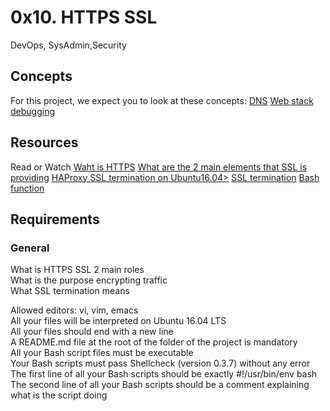 <h1>0x10. HTTPS SSL</h1>
DevOps, SysAdmin,Security
<h2>Concepts</h2>
For this project, we expect you to look at these concepts:
<a href="https://intranet.alxswe.com/concepts/12">DNS</a>
<a href="https://intranet.alxswe.com/concepts/68">Web stack debugging</a>
<h2>Resources</h2>
Read or Watch
<a href="https://www.instantssl.com/http-vs-https">Waht is HTTPS</a>
<a href="https://www.sslshopper.com/why-ssl-the-purpose-of-using-ssl-certificates.html">What are the 2 main elements that SSL is providing</a>
<a href="https://docs.ionos.com/cloud/">HAProxy SSL termination on Ubuntu16.04></a>
<a href="https://en.wikipedia.org/wiki/TLS_termination_proxy">SSL termination</a>
<a href="https://tldp.org/LDP/abs/html/complexfunct.html">Bash function</a>
<h2>Requirements</h2>
<h3>General</h3>
<p>
What is HTTPS SSL 2 main roles<br>
What is the purpose encrypting traffic<br>
What SSL termination means<br>
</p>
<p>
Allowed editors: vi, vim, emacs<br>
All your files will be interpreted on Ubuntu 16.04 LTS<br>
All your files should end with a new line<br>
A README.md file at the root of the folder of the project is mandatory<br>
All your Bash script files must be executable<br>
Your Bash scripts must pass Shellcheck (version 0.3.7) without any error<br>
The first line of all your Bash scripts should be exactly #!/usr/bin/env bash<br>
The second line of all your Bash scripts should be a comment explaining what is the script doing<br>
</p>
